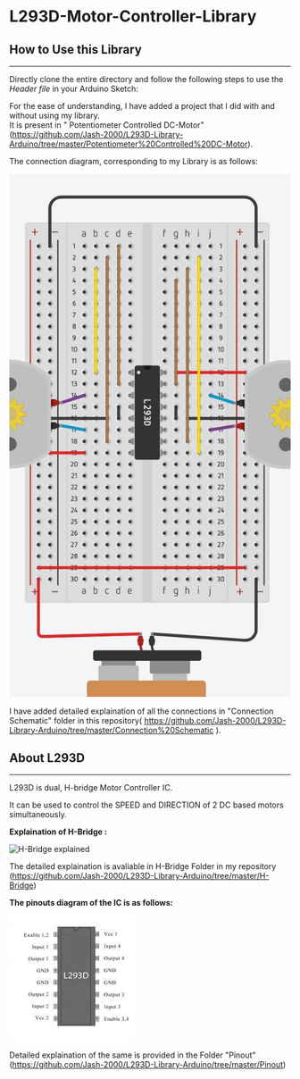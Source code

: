 # L293D-Motor-Controller-Library 
## How to Use this Library
--------------------------
Directly clone the entire directory and follow the following steps to use the *Header file* in your Arduino Sketch:


For the ease of understanding, I have added a project that I did with and without using my library.  
It is present in " Potentiometer Controlled DC-Motor" (https://github.com/Jash-2000/L293D-Library-Arduino/tree/master/Potentiometer%20Controlled%20DC-Motor).

The connection diagram, corresponding to my Library is as follows: 

![Open Connection Schematic Folder](https://github.com/Jash-2000/L293D-Library-Arduino/blob/master/Connection%20Schematic/Schematic.JPG)

I have added detailed explaination of all the connections in "Connection Schematic" folder in this repository( https://github.com/Jash-2000/L293D-Library-Arduino/tree/master/Connection%20Schematic ).

## About L293D 
---------------------
L293D is dual, H-bridge Motor Controller IC. 

It can be used to control the SPEED and DIRECTION of 2 DC based motors simultaneously.

**Explaination of H-Bridge :**

![H-Bridge explained](http://hades.mech.northwestern.edu/images/a/a3/L293D_circuitdiagram.png)

The detailed explaination is avaliable in H-Bridge Folder in my repository (https://github.com/Jash-2000/L293D-Library-Arduino/tree/master/H-Bridge)

**The pinouts diagram of the IC is as follows:** 

![Pinout Diagram for L293D IC](https://github.com/Jash-2000/L293D-Library-Arduino/blob/master/Pinout/L293D.jpg)

Detailed explaination of the same is provided in the Folder "Pinout" (https://github.com/Jash-2000/L293D-Library-Arduino/tree/master/Pinout)  

